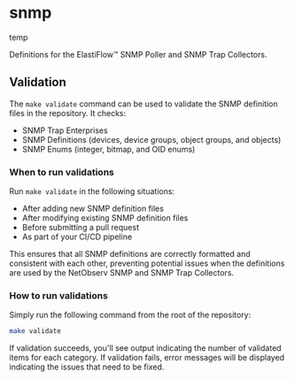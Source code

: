 # snmp

temp

Definitions for the ElastiFlow&trade; SNMP Poller and SNMP Trap Collectors.

## Validation

The `make validate` command can be used to validate the SNMP definition files in the repository. It checks:

- SNMP Trap Enterprises
- SNMP Definitions (devices, device groups, object groups, and objects)
- SNMP Enums (integer, bitmap, and OID enums)

### When to run validations

Run `make validate` in the following situations:

- After adding new SNMP definition files
- After modifying existing SNMP definition files
- Before submitting a pull request
- As part of your CI/CD pipeline

This ensures that all SNMP definitions are correctly formatted and consistent with each other, preventing potential issues when the definitions are used by the NetObserv SNMP and SNMP Trap Collectors.

### How to run validations

Simply run the following command from the root of the repository:

```bash
make validate
```

If validation succeeds, you'll see output indicating the number of validated items for each category. If validation fails, error messages will be displayed indicating the issues that need to be fixed.
